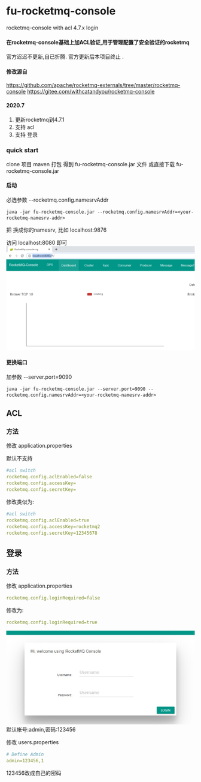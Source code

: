 # fu-rocketmq-console
rocketmq-console with acl 4.7.x login

#### 在rocketmq-console基础上加ACL验证,用于管理配置了安全验证的rocketmq

官方迟迟不更新,自已折腾. 官方更新后本项目终止 .

#### 修改源自
https://github.com/apache/rocketmq-externals/tree/master/rocketmq-console
https://gitee.com/withcatandyou/rocketmq-console

#### 2020.7
1. 更新rocketmq到4.7.1
2. 支持 acl
3. 支持 登录

### quick start
clone 项目 maven 打包 得到 fu-rocketmq-console.jar 文件
或直接下载  fu-rocketmq-console.jar
#### 启动
必选参数 --rocketmq.config.namesrvAddr
```
java -jar fu-rocketmq-console.jar --rocketmq.config.namesrvAddr=<your-rocketmq-namesrv-addr>
```
把 <your-rocketmq-namesrv-addr> 换成你的namesrv, 比如 localhost:9876

访问 localhost:8080 即可
![](.README_images/45c336c5.png)

#### 更换端口
加参数 --server.port=9090
```
java -jar fu-rocketmq-console.jar --server.port=9090 --rocketmq.config.namesrvAddr=<your-rocketmq-namesrv-addr>
```

## ACL
### 方法
修改 application.properties

默认不支持
```yml
#acl switch
rocketmq.config.aclEnabled=false
rocketmq.config.accessKey=
rocketmq.config.secretKey=
```
修改类似为:
```yml
#acl switch
rocketmq.config.aclEnabled=true
rocketmq.config.accessKey=rocketmq2
rocketmq.config.secretKey=12345678
```

## 登录

### 方法
修改 application.properties
```yml
rocketmq.config.loginRequired=false
```
修改为:
```yml
rocketmq.config.loginRequired=true
```
![](./.README_images/05e37f1e.jpg)
默认帐号:admin,密码:123456

修改 users.properties
```yml
# Define Admin
admin=123456,1
```
123456改成自己的密码
